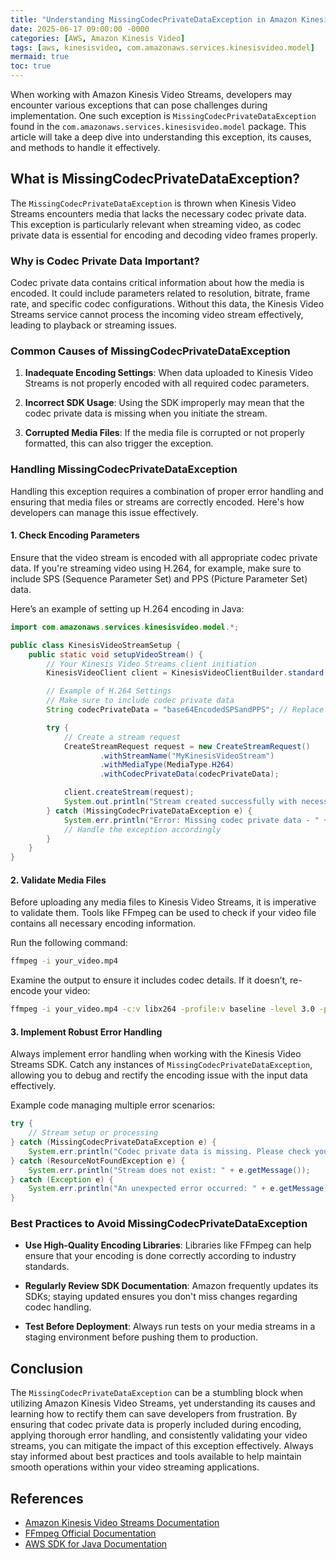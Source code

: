 ```yaml
---
title: "Understanding MissingCodecPrivateDataException in Amazon Kinesis Video"
date: 2025-06-17 09:00:00 -0000
categories: [AWS, Amazon Kinesis Video]
tags: [aws, kinesisvideo, com.amazonaws.services.kinesisvideo.model]
mermaid: true
toc: true
---
```



When working with Amazon Kinesis Video Streams, developers may encounter various exceptions that can pose challenges during implementation. One such exception is `MissingCodecPrivateDataException` found in the `com.amazonaws.services.kinesisvideo.model` package. This article will take a deep dive into understanding this exception, its causes, and methods to handle it effectively. 

## What is MissingCodecPrivateDataException?

The `MissingCodecPrivateDataException` is thrown when Kinesis Video Streams encounters media that lacks the necessary codec private data. This exception is particularly relevant when streaming video, as codec private data is essential for encoding and decoding video frames properly.

### Why is Codec Private Data Important?

Codec private data contains critical information about how the media is encoded. It could include parameters related to resolution, bitrate, frame rate, and specific codec configurations. Without this data, the Kinesis Video Streams service cannot process the incoming video stream effectively, leading to playback or streaming issues.

### Common Causes of MissingCodecPrivateDataException

1. **Inadequate Encoding Settings**: When data uploaded to Kinesis Video Streams is not properly encoded with all required codec parameters.
  
2. **Incorrect SDK Usage**: Using the SDK improperly may mean that the codec private data is missing when you initiate the stream.

3. **Corrupted Media Files**: If the media file is corrupted or not properly formatted, this can also trigger the exception.

### Handling MissingCodecPrivateDataException

Handling this exception requires a combination of proper error handling and ensuring that media files or streams are correctly encoded. Here's how developers can manage this issue effectively.

#### 1. Check Encoding Parameters

Ensure that the video stream is encoded with all appropriate codec private data. If you're streaming video using H.264, for example, make sure to include SPS (Sequence Parameter Set) and PPS (Picture Parameter Set) data.

Here’s an example of setting up H.264 encoding in Java:

```java
import com.amazonaws.services.kinesisvideo.model.*;

public class KinesisVideoStreamSetup {
    public static void setupVideoStream() {
        // Your Kinesis Video Streams client initiation
        KinesisVideoClient client = KinesisVideoClientBuilder.standard().build();

        // Example of H.264 Settings
        // Make sure to include codec private data
        String codecPrivateData = "base64EncodedSPSandPPS"; // Replace with your actual data

        try {
            // Create a stream request
            CreateStreamRequest request = new CreateStreamRequest()
                    .withStreamName("MyKinesisVideoStream")
                    .withMediaType(MediaType.H264)
                    .withCodecPrivateData(codecPrivateData);

            client.createStream(request);
            System.out.println("Stream created successfully with necessary codec data.");
        } catch (MissingCodecPrivateDataException e) {
            System.err.println("Error: Missing codec private data - " + e.getMessage());
            // Handle the exception accordingly
        }
    }
}
```

#### 2. Validate Media Files

Before uploading any media files to Kinesis Video Streams, it is imperative to validate them. Tools like FFmpeg can be used to check if your video file contains all necessary encoding information.

Run the following command:

```bash
ffmpeg -i your_video.mp4
```

Examine the output to ensure it includes codec details. If it doesn’t, re-encode your video:

```bash
ffmpeg -i your_video.mp4 -c:v libx264 -profile:v baseline -level 3.0 -preset veryslow -crf 22 output.mp4
```

#### 3. Implement Robust Error Handling

Always implement error handling when working with the Kinesis Video Streams SDK. Catch any instances of `MissingCodecPrivateDataException`, allowing you to debug and rectify the encoding issue with the input data effectively.

Example code managing multiple error scenarios:

```java
try {
    // Stream setup or processing
} catch (MissingCodecPrivateDataException e) {
    System.err.println("Codec private data is missing. Please check your encoding settings: " + e.getMessage());
} catch (ResourceNotFoundException e) {
    System.err.println("Stream does not exist: " + e.getMessage());
} catch (Exception e) {
    System.err.println("An unexpected error occurred: " + e.getMessage());
}
```

### Best Practices to Avoid MissingCodecPrivateDataException

- **Use High-Quality Encoding Libraries**: Libraries like FFmpeg can help ensure that your encoding is done correctly according to industry standards.
  
- **Regularly Review SDK Documentation**: Amazon frequently updates its SDKs; staying updated ensures you don't miss changes regarding codec handling.

- **Test Before Deployment**: Always run tests on your media streams in a staging environment before pushing them to production. 

## Conclusion

The `MissingCodecPrivateDataException` can be a stumbling block when utilizing Amazon Kinesis Video Streams, yet understanding its causes and learning how to rectify them can save developers from frustration. By ensuring that codec private data is properly included during encoding, applying thorough error handling, and consistently validating your video streams, you can mitigate the impact of this exception effectively. Always stay informed about best practices and tools available to help maintain smooth operations within your video streaming applications.

## References

- [Amazon Kinesis Video Streams Documentation](https://docs.aws.amazon.com/kinesisvideostreams/latest/dg/what-is-kinesis-video.html)
- [FFmpeg Official Documentation](https://ffmpeg.org/documentation.html)
- [AWS SDK for Java Documentation](https://docs.aws.amazon.com/sdk-for-java/v1/developer-guide/home.html)